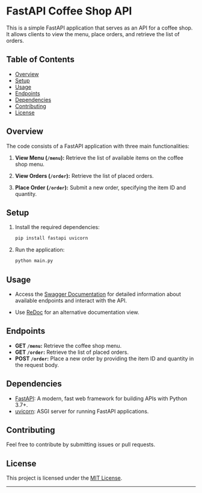 

# FastAPI Coffee Shop API

This is a simple FastAPI application that serves as an API for a coffee shop. It allows clients to view the menu, place orders, and retrieve the list of orders.

## Table of Contents

- [Overview](#overview)
- [Setup](#setup)
- [Usage](#usage)
- [Endpoints](#endpoints)
- [Dependencies](#dependencies)
- [Contributing](#contributing)
- [License](#license)

## Overview

The code consists of a FastAPI application with three main functionalities:

1. **View Menu (`/menu`):** Retrieve the list of available items on the coffee shop menu.

2. **View Orders (`/order`):** Retrieve the list of placed orders.

3. **Place Order (`/order`):** Submit a new order, specifying the item ID and quantity.

## Setup

1. Install the required dependencies:

    ```bash
    pip install fastapi uvicorn
    ```

2. Run the application:

    ```bash
    python main.py
    ```


## Usage

- Access the [Swagger Documentation](http://127.0.0.1:8000/docs) for detailed information about available endpoints and interact with the API.

- Use [ReDoc](http://127.0.0.1:8000/redoc) for an alternative documentation view.

## Endpoints

- **GET `/menu`:** Retrieve the coffee shop menu.
- **GET `/order`:** Retrieve the list of placed orders.
- **POST `/order`:** Place a new order by providing the item ID and quantity in the request body.

## Dependencies

- [FastAPI](https://fastapi.tiangolo.com/): A modern, fast web framework for building APIs with Python 3.7+.
- [uvicorn](https://www.uvicorn.org/): ASGI server for running FastAPI applications.

## Contributing

Feel free to contribute by submitting issues or pull requests.

## License

This project is licensed under the [MIT License](LICENSE).

---


